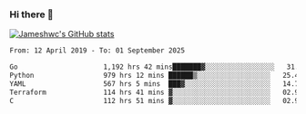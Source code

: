 ### Hi there 👋

[![Jameshwc's GitHub stats](https://github-readme-stats.vercel.app/api?username=jameshwc)](https://github.com/anuraghazra/github-readme-stats)

<!--START_SECTION:waka-->

```txt
From: 12 April 2019 - To: 01 September 2025

Go                     1,192 hrs 42 mins███████▓░░░░░░░░░░░░░░░░░   31.01 %
Python                 979 hrs 12 mins ██████▒░░░░░░░░░░░░░░░░░░   25.46 %
YAML                   567 hrs 5 mins  ███▓░░░░░░░░░░░░░░░░░░░░░   14.75 %
Terraform              114 hrs 41 mins ▓░░░░░░░░░░░░░░░░░░░░░░░░   02.98 %
C                      112 hrs 51 mins ▓░░░░░░░░░░░░░░░░░░░░░░░░   02.93 %
```

<!--END_SECTION:waka-->